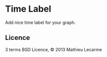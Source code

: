 Time Label
==========

Add nice time label for your graph.

Licence
-------

3 terms BSD Licence, © 2013 Mathieu Lecarme

